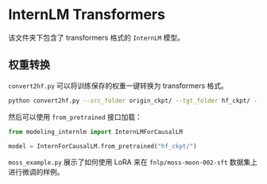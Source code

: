 # InternLM Transformers

该文件夹下包含了 transformers 格式的 `InternLM` 模型。

## 权重转换

`convert2hf.py` 可以将训练保存的权重一键转换为 transformers 格式。

```bash
python convert2hf.py --src_folder origin_ckpt/ --tgt_folder hf_ckpt/ --tokenizer tokenizes/tokenizer.model
```

然后可以使用 `from_pretrained` 接口加载：

```python
from modeling_internlm import InternLMForCausalLM

model = InternForCausalLM.from_pretrained("hf_ckpt/")
```


`moss_example.py` 展示了如何使用 LoRA 来在 `fnlp/moss-moon-002-sft` 数据集上进行微调的样例。
